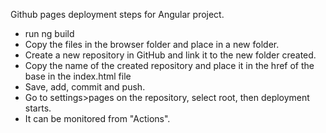 Github pages deployment steps for Angular project.
- run ng build
- Copy the files in the browser folder and place in a new folder.
- Create a new repository in GitHub and link it to the new folder created.
- Copy the name of the created repository and place it in the href of the base in the index.html file
- Save, add, commit and push.
- Go to settings>pages on the repository, select root, then deployment starts.
- It can be monitored from "Actions".
